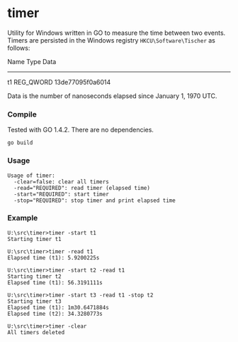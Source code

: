 ﻿timer
=====

Utility for Windows written in GO to measure the time between two events.
Timers are persisted in the Windows registry `HKCU\Software\Tischer` as follows: 

Name    Type        Data
----    ----        ----
t1      REG_QWORD   13de77095f0a6014

Data is the number of nanoseconds elapsed since January 1, 1970 UTC.

### Compile

Tested with GO 1.4.2. There are no dependencies.

~~~
go build
~~~

### Usage

~~~
Usage of timer:
  -clear=false: clear all timers
  -read="REQUIRED": read timer (elapsed time)
  -start="REQUIRED": start timer
  -stop="REQUIRED": stop timer and print elapsed time
~~~

### Example

~~~
U:\src\timer>timer -start t1
Starting timer t1

U:\src\timer>timer -read t1
Elapsed time (t1): 5.9200225s

U:\src\timer>timer -start t2 -read t1
Starting timer t2
Elapsed time (t1): 56.3191111s

U:\src\timer>timer -start t3 -read t1 -stop t2
Starting timer t3
Elapsed time (t1): 1m30.6471884s
Elapsed time (t2): 34.3280773s

U:\src\timer>timer -clear
All timers deleted
~~~
